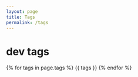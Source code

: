 ```yaml
---
layout: page
title: Tags
permalink: /tags
---
```



<h1> dev tags </h1>
{% for tags in page.tags %}
  {{ tags }}
{% endfor %}

